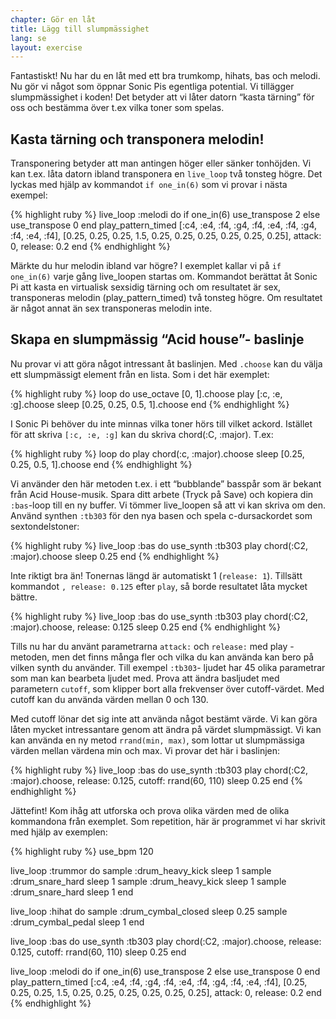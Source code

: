 ```yaml
---
chapter: Gör en låt
title: Lägg till slumpmässighet
lang: se
layout: exercise
---
```


Fantastiskt! Nu har du en låt med ett bra trumkomp, hihats, bas och melodi. Nu gör vi något som öppnar Sonic Pis egentliga potential. Vi tillägger slumpmässighet i koden! Det betyder att vi låter datorn “kasta tärning” för oss och bestämma över t.ex vilka toner som spelas. 

## Kasta tärning och transponera melodin!

Transponering betyder att man antingen höger eller sänker tonhöjden. Vi kan t.ex. låta datorn ibland transponera en  `live_loop` två tonsteg högre. Det lyckas med hjälp av kommandot `if one_in(6)` som vi provar i nästa exempel: 

{% highlight ruby %}
live_loop :melodi do
  if one_in(6)
    use_transpose 2
  else
    use_transpose 0
  end
  play_pattern_timed [:c4, :e4, :f4, :g4, :f4, :e4, :f4, :g4, :f4, :e4, :f4], [0.25, 0.25, 0.25, 1.5, 0.25, 0.25, 0.25, 0.25, 0.25, 0.25], attack: 0, release: 0.2
end
{% endhighlight %}

Märkte du hur melodin ibland var högre? I exemplet kallar vi på `if one_in(6)` varje gång live_loopen startas om. Kommandot berättat åt Sonic Pi att kasta en virtualisk sexsidig tärning och om resultatet är sex, transponeras melodin (play_pattern_timed) två tonsteg högre. Om resultatet är något annat än sex transponeras melodin inte. 

## Skapa en slumpmässig “Acid house”- baslinje

Nu provar vi att göra något intressant åt baslinjen. Med `.choose` kan du välja ett slumpmässigt element från en lista. Som i det här exemplet:  

{% highlight ruby %}
loop do
  use_octave [0, 1].choose
  play [:c, :e, :g].choose
  sleep [0.25, 0.25, 0.5, 1].choose
end
{% endhighlight %}

I Sonic Pi behöver du inte minnas vilka toner hörs till vilket ackord. Istället för att skriva `[:c, :e, :g]` kan du skriva chord(:C, :major). T.ex: 

{% highlight ruby %}
loop do
  play chord(:c, :major).choose
  sleep [0.25, 0.25, 0.5, 1].choose
end
{% endhighlight %}

Vi använder den här metoden t.ex. i  ett “bubblande” basspår som är bekant från Acid House-musik. Spara ditt arbete (Tryck på Save) och kopiera din `:bas`-loop till en ny buffer. Vi tömmer live_loopen så att vi kan skriva om den. Använd synthen `:tb303` för den nya basen och spela c-dursackordet som sextondelstoner:

{% highlight ruby %}
live_loop :bas do
  use_synth :tb303
  play chord(:C2, :major).choose
  sleep 0.25
end
{% endhighlight %}

Inte riktigt bra än! Tonernas längd är automatiskt 1 (`release: 1`). Tillsätt kommandot `, release: 0.125` efter `play`, så borde resultatet låta mycket bättre. 

{% highlight ruby %}
live_loop :bas do
  use_synth :tb303
  play chord(:C2, :major).choose, release: 0.125
  sleep 0.25
end
{% endhighlight %}

Tills nu har du använt parametrarna `attack:` och `release:` med play - metoden, men det finns många fler och vilka du kan använda kan bero på vilken synth du använder. Till exempel `:tb303`- ljudet har 45 olika parametrar som man kan bearbeta ljudet med. Prova att ändra basljudet med parametern `cutoff`, som klipper bort alla frekvenser över cutoff-värdet. Med cutoff kan du använda värden mellan 0 och 130. 

Med cutoff lönar det sig inte att använda något bestämt värde. Vi kan göra låten mycket intressantare genom att ändra på värdet slumpmässigt.  Vi kan kan använda en ny metod `rrand(min, max)`, som lottar ut slumpmässiga värden mellan värdena min och max. Vi provar det här i baslinjen:

{% highlight ruby %}
live_loop :bas do
  use_synth :tb303
  play chord(:C2, :major).choose, release: 0.125, cutoff: rrand(60, 110)
  sleep 0.25
end
{% endhighlight %}

Jättefint! Kom ihåg att utforska och prova olika värden med de olika kommandona från exemplet. Som repetition, här är programmet vi har skrivit med hjälp av exemplen: 

{% highlight ruby %}
use_bpm 120

live_loop :trummor do
  sample :drum_heavy_kick
  sleep 1
  sample :drum_snare_hard
  sleep 1
  sample :drum_heavy_kick
  sleep 1
  sample :drum_snare_hard
  sleep 1
end

live_loop :hihat do
  sample :drum_cymbal_closed
  sleep 0.25
  sample :drum_cymbal_pedal
  sleep 1
end

live_loop :bas do
  use_synth :tb303
  play chord(:C2, :major).choose, release: 0.125, cutoff: rrand(60, 110)
  sleep 0.25
end


live_loop :melodi do
  if one_in(6)
    use_transpose 2
  else
    use_transpose 0
  end
  play_pattern_timed [:c4, :e4, :f4, :g4, :f4, :e4, :f4, :g4, :f4, :e4, :f4], [0.25, 0.25, 0.25, 1.5, 0.25, 0.25, 0.25, 0.25, 0.25, 0.25], attack: 0, release: 0.2
end
{% endhighlight %}
